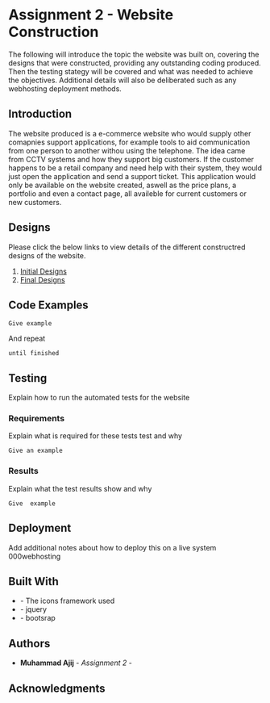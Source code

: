 
# Assignment 2 - Website Construction

The following will introduce the topic the website was built on, covering the designs that were constructed, providing any outstanding coding produced. Then the testing stategy will be covered and what was needed to achieve the objectives. Additional details will also be deliberated such as any webhosting deployment methods.

## Introduction

The website produced is a e-commerce website who would supply other comapnies support applications, for example tools to aid communication from one person to another withou using the telephone. The idea came from CCTV systems and how they support big customers. If the customer happens to be a retail company and need help with their system, they would just open the application and send a support ticket. This application would only be available on the website created, aswell as the price plans, a portfolio and even a contact page, all availeble for current customers or new customers.

## Designs

Please click the below links to view details of the different constructred designs of the website.

1. [Initial Designs](WireFrame-Sketches/Style-1/Style-1.md)
2. [Final Designs](WireFrame-Sketches/Style-1/Style-2.md)


## Code Examples

```
Give example
```

And repeat

```
until finished
```

## Testing

Explain how to run the automated tests for the website

### Requirements

Explain what is required for these tests test and why

```
Give an example
```

### Results

Explain what the test results show and why

```
Give  example
```

## Deployment

Add additional notes about how to deploy this on a live system 000webhosting

## Built With

* []() - The icons framework used
* []() - jquery
* []() - bootsrap


## Authors

* **Muhammad Ajij** - *Assignment 2* -

## Acknowledgments






